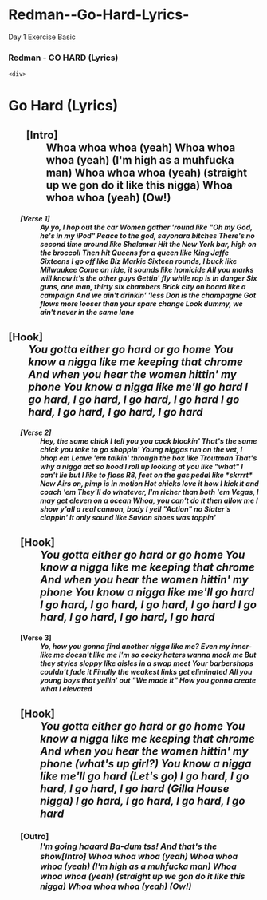 # Redman--Go-Hard-Lyrics-
Day 1 Exercise Basic


<!DOCTYPE html>
<html lang='en'>
   <head>
       <meta charset='utf-8'>
       <title> Redman-Go Hard </title>
   </head>
   <body> 
       <p> <h3> Redman - GO HARD (Lyrics) </p> </h3>

    <div>
<dt>  <p> <h1> Go Hard (Lyrics) </h1> </p> </dt> 
    <p><h2> <ol> <dt>  [Intro] </dt> 
        <dd>Whoa whoa whoa (yeah)
            Whoa whoa whoa (yeah) (I'm high as a muhfucka man)
            Whoa whoa whoa (yeah) (straight up we gon do it like this nigga)
            Whoa whoa whoa (yeah) (Ow!)</p> </div> </h2> </ol> </dd> 
       <p>
       <p>
<ol>  <i> <h4> <dt> [Verse 1] </dt> 
        <dd>Ay yo, I hop out the car
            Women gather 'round like "Oh my God, he's in my iPod"
            Peace to the god, sayonara bitches
            There's no second time around like Shalamar
            Hit the New York bar, high on the broccoli
            Then hit Queens for a queen like King Jaffe
            Sixteens I go off like Biz Markie
            Sixteen rounds, I buck like Milwaukee
            Come on ride, it sounds like homicide
            All you marks will know it's the other guys
            Gettin' fly while rap is in danger
            Six guns, one man, thirty six chambers
            Brick city on board like a campaign
            And we ain't drinkin' 'less Don is the champagne
            Got flows more looser than your spare change
            Look dummy, we ain't never in the same lane </i> </h4> </ol> </dd> 

           
   <h2><dt> [Hook] </dt> 
    <dd> <i>You gotta either go hard or go home
            You know a nigga like me keeping that chrome
            And when you hear the women hittin' my phone
            You know a nigga like me'll go hard
            I go hard, I go hard, I go hard, I go hard
            I go hard, I go hard, I go hard, I go hard </h2> </i> </dd>
            <p>           
<ol> <i> <h4> <dt> [Verse 2] </dt> 
        <dd>Hey, the same chick I tell you you cock blockin'
            That's the same chick you take to go shoppin'
            Young niggas run on the vet, I bhop em
            Leave 'em talkin' through the box like Troutman
            That's why a nigga act so hood
            I roll up looking at you like "what"
            I can't lie but I like to floss
            R8, feet on the gas pedal like *skrrrt*
            New Airs on, pimp is in motion
            Hot chicks love it how I kick it and coach 'em
            They'll do whatever, I'm richer than both 'em
            Vegas, I may get eleven on a ocean
            Whoa, you can't do it then allow me
            I show y'all a real cannon, body
            I yell "Action" no Slater's clappin'
            It only sound like Savion shoes was tappin' </i> </h4> </dd> 
            <p>  
   <h2><dt> [Hook] </dt> 
    <dd> <i>You gotta either go hard or go home
            You know a nigga like me keeping that chrome
            And when you hear the women hittin' my phone
            You know a nigga like me'll go hard
            I go hard, I go hard, I go hard, I go hard
            I go hard, I go hard, I go hard, I go hard </h2> </i> </dd>
            <p>    
        <h4> <dt> [Verse 3] </dt> 
    <i> <dd>Yo, how you gonna find another nigga like me?
            Even my inner-like me doesn't like me
            I'm so cocky haters wanna mock me
            But they styles sloppy like aisles in a swap meet
            Your barbershops couldn't fade it
            Finally the weakest links get eliminated
            All you young boys that yellin' out "We made it"
            How you gonna create what I elevated </i> </h4> </dd>
            <p>   
  <h2> <dt> [Hook] </dt> 
    <i> <dd>You gotta either go hard or go home
            You know a nigga like me keeping that chrome
            And when you hear the women hittin' my phone (what's up girl?)
            You know a nigga like me'll go hard (Let's go)
            I go hard, I go hard, I go hard, I go hard (Gilla House nigga)
            I go hard, I go hard, I go hard, I go hard </h2> </i> </dd> 
            <p>    
    <h3>  <dt> [Outro] </dt> 
    <i> <dd>I'm going haaard
            Ba-dum tss!
            And that's the show[Intro]
            Whoa whoa whoa (yeah)
            Whoa whoa whoa (yeah) (I'm high as a muhfucka man)
            Whoa whoa whoa (yeah) (straight up we gon do it like this nigga)
            Whoa whoa whoa (yeah) (Ow!) </p> </h3> </dd> </i> 

   <p><a href=”Redman-Mudface-.html”> 
    </div>
    
   </body>
</html>
